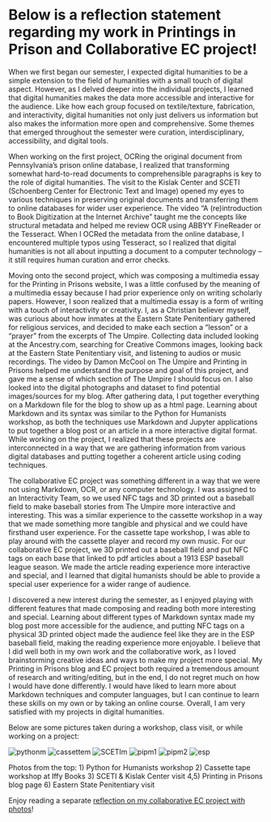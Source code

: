 # Below is a reflection statement regarding my work in Printings in Prison and Collaborative EC project!

When we first began our semester, I expected digital humanities to be a simple extension to the field of humanities with a small touch of digital aspect. However, as I delved deeper into the individual projects, I learned that digital humanities makes the data more accessible and interactive for the audience. Like how each group focused on textile/texture, fabrication, and interactivity, digital humanities not only just delivers us information but also makes the information more open and comprehensive. Some themes that emerged throughout the semester were curation, interdisciplinary, accessibility, and digital tools.

When working on the first project, OCRing the original document from Pennsylvania’s prison online database, I realized that transforming somewhat hard-to-read documents to comprehensible paragraphs is key to the role of digital humanities. The visit to the Kislak Center and SCETI (Schoenberg Center for Electronic Text and Image) opened my eyes to various techniques in preserving original documents and transferring them to online databases for wider user experience. The video “A (re)introduction to Book Digitization at the Internet Archive” taught me the concepts like structural metadata and helped me review OCR using ABBYY FineReader or the Tesseract. When I OCRed the metadata from the online database, I encountered multiple typos using Tesseract, so I realized that digital humanities is not all about inputting a document to a computer technology – it still requires human curation and error checks.

Moving onto the second project, which was composing a multimedia essay for the Printing in Prisons website, I was a little confused by the meaning of a multimedia essay because I had prior experience only on writing scholarly papers. However, I soon realized that a multimedia essay is a form of writing with a touch of interactivity or creativity. I, as a Christian believer myself, was curious about how inmates at the Eastern State Penitentiary gathered for religious services, and decided to make each section a “lesson” or a “prayer” from the excerpts of The Umpire. Collecting data included looking at the Ancestry.com, searching for Creative Commons images, looking back at the Eastern State Penitentiary visit, and listening to audios or music recordings. The video by Damon McCool on The Umpire and Printing in Prisons helped me understand the purpose and goal of this project, and gave me a sense of which section of The Umpire I should focus on. I also looked into the digital photographs and dataset to find potential images/sources for my blog. After gathering data, I put together everything on a Markdown file for the blog to show up as a html page. Learning about Markdown and its syntax was similar to the Python for Humanists workshop, as both the techniques use Markdown and Jupyter applications to put together a blog post or an article in a more interactive digital format. While working on the project, I realized that these projects are interconnected in a way that we are gathering information from various digital databases and putting together a coherent article using coding techniques.

The collaborative EC project was something different in a way that we were not using Markdown, OCR, or any computer technology. I was assigned to an Interactivity Team, so we used NFC tags and 3D printed out a baseball field to make baseball stories from The Umpire more interactive and interesting. This was a similar experience to the cassette workshop in a way that we made something more tangible and physical and we could have firsthand user experience. For the cassette tape workshop, I was able to play around with the cassette player and record my own music. For our collaborative EC project, we 3D printed out a baseball field and put NFC tags on each base that linked to pdf articles about a 1913 ESP baseball league season. We made the article reading experience more interactive and special, and I learned that digital humanists should be able to provide a special user experience for a wider range of audience.

I discovered a new interest during the semester, as I enjoyed playing with different features that made composing and reading both more interesting and special. Learning about different types of Markdown syntax made my blog post more accessible for the audience, and putting NFC tags on a physical 3D printed object made the audience feel like they are in the ESP baseball field, making the reading experience more enjoyable. I believe that I did well both in my own work and the collaborative work, as I loved brainstorming creative ideas and ways to make my project more special. My Printing in Prisons blog and EC project both required a tremendous amount of research and writing/editing, but in the end, I do not regret much on how I would have done differently. I would have liked to learn more about Markdown techniques and computer languages, but I can continue to learn these skills on my own or by taking an online course. Overall, I am very satisfied with my projects in digital humanities.

Below are some pictures taken during a workshop, class visit, or while working on a project:

![pythonm](pythonm.png)
![cassettem](cassettem.png)
![SCETIm](SCETIm.png)
![pipm1](pipm1.png)
![pipm2](pipm2.png)
![esp](esp.png)

Photos from the top: 1) Python for Humanists workshop  2) Cassette tape workshop at Iffy Books  3) SCETI & Kislak Center visit  4,5) Printing in Prisons blog page  6) Eastern State Penitentiary visit


Enjoy reading a separate [reflection on my collaborative EC project with photos](myecproject.html)!
